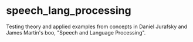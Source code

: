 # speech_lang_processing
Testing theory and applied examples from concepts in Daniel Jurafsky and James Martin's boo, "Speech and Language Processing".
